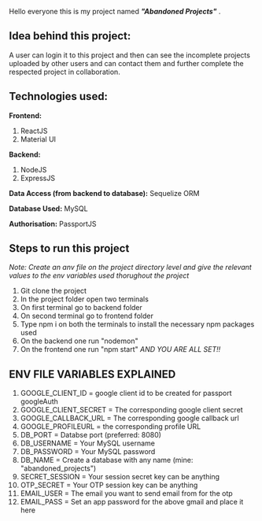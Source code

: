 Hello everyone this is my project named ***"Abandoned Projects"*** .
## Idea behind this project:
A user can login it to this project and then can see the incomplete projects uploaded by other users and can contact them and further complete the respected project in collaboration.

## Technologies used:
**Frontend:**
1. ReactJS
2. Material UI

**Backend:**
1. NodeJS
2. ExpressJS

**Data Access (from backend to database):**
Sequelize ORM

**Database Used:**
MySQL

**Authorisation:**
PassportJS

## Steps to run this project
*Note: Create an anv file on the project directory level and give the relevant values to the env variables used thorughout the project*
1. Git clone the project
2. In the project folder open two terminals
3. On first terminal go to backend folder
4. On second terminal go to frontend folder
5. Type npm i on both the terminals to install the necessary npm packages used
6. On the backend one run "nodemon"
7. On the frontend one run "npm start"
   *AND YOU ARE ALL SET!!*

## ENV FILE VARIABLES EXPLAINED
1. GOOGLE_CLIENT_ID = google client id to be created for passport googleAuth
2. GOOGLE_CLIENT_SECRET = The corresponding google client secret
3. GOOGLE_CALLBACK_URL = The corresponding google callback url
4. GOOGLE_PROFILEURL = the corresponding profile URL
5. DB_PORT = Databse port (preferred: 8080)
6. DB_USERNAME = Your MySQL username
7. DB_PASSWORD = Your MySQL password
8. DB_NAME = Create a database with any name (mine: "abandoned_projects")
9. SECRET_SESSION = Your session secret key can be anything
10. OTP_SECRET = Your OTP session key can be anything
11. EMAIL_USER = The email you want to send email from for the otp
12. EMAIL_PASS = Set an app password for the above gmail and place it here

